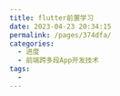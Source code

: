 ```yaml
---
title: flutter前置学习
date: 2023-04-23 20:34:15
permalink: /pages/374dfa/
categories:
  - 进度
  - 前端跨多段App开发技术
tags:
  - 
---
```

